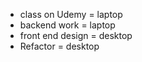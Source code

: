 - class on Udemy = laptop
- backend work = laptop
- front end design = desktop
- Refactor = desktop
